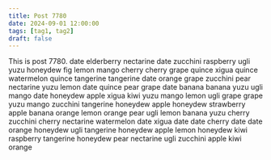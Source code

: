 ```yaml
---
title: Post 7780
date: 2024-09-01 12:00:00
tags: [tag1, tag2]
draft: false
---
```

This is post 7780.
date
elderberry
nectarine
date
zucchini
raspberry
ugli
yuzu
honeydew
fig
lemon
mango
cherry
cherry
grape
quince
xigua
quince
watermelon
quince
tangerine
tangerine
date
orange
grape
zucchini
pear
nectarine
yuzu
lemon
date
quince
pear
grape
date
banana
banana
yuzu
ugli
mango
date
honeydew
apple
xigua
kiwi
yuzu
mango
lemon
ugli
grape
grape
yuzu
mango
zucchini
tangerine
honeydew
apple
honeydew
strawberry
apple
banana
orange
lemon
orange
pear
ugli
lemon
banana
yuzu
cherry
zucchini
cherry
nectarine
watermelon
date
xigua
date
date
cherry
date
date
orange
honeydew
ugli
tangerine
honeydew
apple
lemon
honeydew
kiwi
raspberry
tangerine
honeydew
pear
nectarine
ugli
zucchini
apple
kiwi
orange

